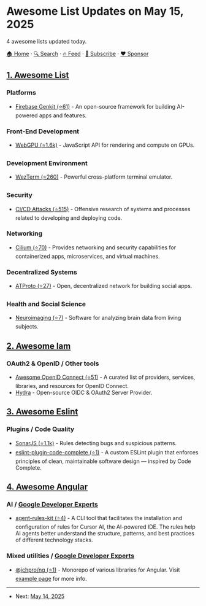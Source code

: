 # Awesome List Updates on May 15, 2025

4 awesome lists updated today.

[🏠 Home](/README.md) · [🔍 Search](https://www.trackawesomelist.com/search/) · [🔥 Feed](https://www.trackawesomelist.com/rss.xml) · [📮 Subscribe](https://trackawesomelist.us17.list-manage.com/subscribe?u=d2f0117aa829c83a63ec63c2f&id=36a103854c) · [❤️  Sponsor](https://github.com/sponsors/theowenyoung)



## [1. Awesome List](/content/sindresorhus/awesome/README.md)

### Platforms

*   [Firebase Genkit (⭐61)](https://github.com/xavidop/awesome-firebase-genkit#readme) - An open-source framework for building AI-powered apps and features.

### Front-End Development

*   [WebGPU (⭐1.6k)](https://github.com/mikbry/awesome-webgpu#readme) - JavaScript API for rendering and compute on GPUs.

### Development Environment

*   [WezTerm (⭐260)](https://github.com/michaelbrusegard/awesome-wezterm#readme) - Powerful cross-platform terminal emulator.

### Security

*   [CI/CD Attacks (⭐515)](https://github.com/TupleType/awesome-cicd-attacks#readme) - Offensive research of systems and processes related to developing and deploying code.

### Networking

*   [Cilium (⭐70)](https://github.com/seifrajhi/awesome-cilium#readme) - Provides networking and security capabilities for containerized apps, microservices, and virtual machines.

### Decentralized Systems

*   [ATProto (⭐27)](https://github.com/atblueprints/awesome-atproto#readme) - Open, decentralized network for building social apps.

### Health and Social Science

*   [Neuroimaging (⭐7)](https://github.com/NPACore/awesome-neuroimaging#readme) - Software for analyzing brain data from living subjects.

## [2. Awesome Iam](/content/kdeldycke/awesome-iam/README.md)

### OAuth2 & OpenID / Other tools

*   [Awesome OpenID Connect (⭐51)](https://github.com/cerberauth/awesome-openid-connect) - A curated list of providers, services, libraries, and resources for OpenID Connect.
*   [Hydra](https://www.ory.sh/hydra) - Open-source OIDC & OAuth2 Server Provider.

## [3. Awesome Eslint](/content/dustinspecker/awesome-eslint/README.md)

### Plugins / Code Quality

*   [SonarJS (⭐1.1k)](https://github.com/SonarSource/SonarJS/blob/master/packages/jsts/src/rules/README.md) - Rules detecting bugs and suspicious patterns.
*   [eslint-plugin-code-complete (⭐1)](https://github.com/aryelu/eslint-plugin-code-complete) - A custom ESLint plugin that enforces principles of clean, maintainable software design — inspired by Code Complete.

## [4. Awesome Angular](/content/PatrickJS/awesome-angular/README.md)

### AI / [Google Developer Experts](https://developers.google.com/experts/all/technology/web-technologies)

*   [agent-rules-kit (⭐4)](https://github.com/tecnomanu/agent-rules-kit) - A CLI tool that facilitates the installation and configuration of rules for Cursor AI, the AI-powered IDE. The rules help AI agents better understand the structure, patterns, and best practices of different technology stacks.

### Mixed utilities / [Google Developer Experts](https://developers.google.com/experts/all/technology/web-technologies)

*   [@jchpro/ng (⭐1)](https://github.com/jchpro/ng) - Monorepo of various libraries for Angular.  Visit [example page](https://ng.jchpro.pl/) for more info.

---

- Next: [May 14, 2025](/content/2025/05/14/README.md)